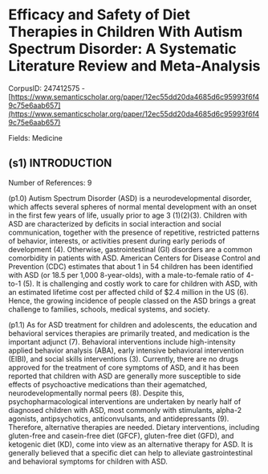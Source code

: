 # Efficacy and Safety of Diet Therapies in Children With Autism Spectrum Disorder: A Systematic Literature Review and Meta-Analysis

CorpusID: 247412575 - [https://www.semanticscholar.org/paper/12ec55dd20da4685d6c95993f6f49c75e6aab657](https://www.semanticscholar.org/paper/12ec55dd20da4685d6c95993f6f49c75e6aab657)

Fields: Medicine

## (s1) INTRODUCTION
Number of References: 9

(p1.0) Autism Spectrum Disorder (ASD) is a neurodevelopmental disorder, which affects several spheres of normal mental development with an onset in the first few years of life, usually prior to age 3 (1)(2)(3). Children with ASD are characterized by deficits in social interaction and social communication, together with the presence of repetitive, restricted patterns of behavior, interests, or activities present during early periods of development (4). Otherwise, gastrointestinal (GI) disorders are a common comorbidity in patients with ASD. American Centers for Disease Control and Prevention (CDC) estimates that about 1 in 54 children has been identified with ASD (or 18.5 per 1,000 8-year-olds), with a male-to-female ratio of 4-to-1 (5). It is challenging and costly work to care for children with ASD, with an estimated lifetime cost per affected child of $2.4 million in the US (6). Hence, the growing incidence of people classed on the ASD brings a great challenge to families, schools, medical systems, and society.

(p1.1) As for ASD treatment for children and adolescents, the education and behavioral services therapies are primarily treated, and medication is the important adjunct (7). Behavioral interventions include high-intensity applied behavior analysis (ABA), early intensive behavioral intervention (EIBI), and social skills interventions (3). Currently, there are no drugs approved for the treatment of core symptoms of ASD, and it has been reported that children with ASD are generally more susceptible to side effects of psychoactive medications than their agematched, neurodevelopmentally normal peers (8). Despite this, psychopharmacological interventions are undertaken by nearly half of diagnosed children with ASD, most commonly with stimulants, alpha-2 agonists, antipsychotics, anticonvulsants, and antidepressants (9). Therefore, alternative therapies are needed. Dietary interventions, including gluten-free and casein-free diet (GFCF), gluten-free diet (GFD), and ketogenic diet (KD), come into view as an alternative therapy for ASD. It is generally believed that a specific diet can help to alleviate gastrointestinal and behavioral symptoms for children with ASD.
